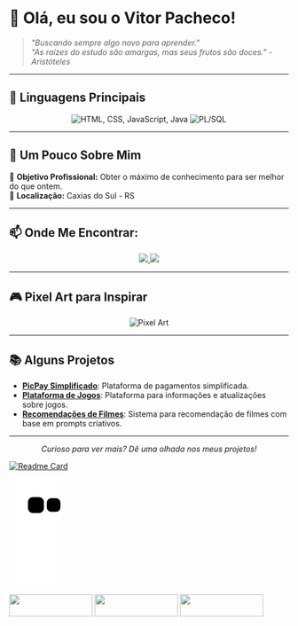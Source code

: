 # 👋 Olá, eu sou o Vitor Pacheco!

> _"Buscando sempre algo novo para aprender."_  
> _"As raízes do estudo são amargas, mas seus frutos são doces." - Aristóteles_

---

## 🚀 Linguagens Principais

<div align="center">
  <img src="https://skillicons.dev/icons?i=html,css,js,java" alt="HTML, CSS, JavaScript, Java" width="250" />
  <img src="https://img.shields.io/badge/PL/SQL-4479A1?style=for-the-badge&logo=oracle&logoColor=white" alt="PL/SQL" width="150" />
</div>

---

## 🌌 Um Pouco Sobre Mim

🎯 **Objetivo Profissional:** Obter o máximo de conhecimento para ser melhor do que ontem.  
📍 **Localização:** Caxias do Sul - RS  

---

## 📫 Onde Me Encontrar:

<div align="center">
  <a href="https://www.linkedin.com/in/vitorpacheco-dev/" target="_blank">
    <img src="https://img.shields.io/badge/LinkedIn-0077B5?style=for-the-badge&logo=linkedin&logoColor=white" width="150" />
  </a>
  <a href="mailto:pachecovitor1210@gmail.com" target="_blank">
    <img src="https://img.shields.io/badge/Gmail-D14836?style=for-the-badge&logo=gmail&logoColor=white" width="150" />
  </a>
</div>

---

## 🎮 Pixel Art para Inspirar

<div align="center">
  <img src="https://i.pinimg.com/originals/8c/53/6c/8c536c83c36f98a642b3e1db9ef5ef14.gif" width="80%" alt="Pixel Art" />
</div>

---

## 📚 Alguns Projetos

- [**PicPay Simplificado**](link-do-repositorio): Plataforma de pagamentos simplificada.
- [**Plataforma de Jogos**](link-do-repositorio): Plataforma para informações e atualizações sobre jogos.
- [**Recomendações de Filmes**](link-do-repositorio): Sistema para recomendação de filmes com base em prompts criativos.

---

<div align="center">
  <i>Curioso para ver mais? Dê uma olhada nos meus projetos!</i>
</div>


[![Readme Card](https://github-readme-stats.vercel.app/api/pin/?username=vitorpachecoo&repo=seu-repositorio&theme=radical)](https://github.com/vitorpachecoo/InvestX)

  
![Snake animation](https://github.com/vitorpachecoo/vitorpachecoo/blob/output/github-contribution-grid-snake.svg)
  
<div>
  <a href="https://instagram.com/xvitorp" target="_blank"><img width="150px" height="40px" src="https://img.shields.io/badge/-Instagram-%23E4405F?style=for-the-badge&logo=instagram&logoColor=white" target="_blank"></a>
  <a href = "mailto:pachecovitor090@gmail.com"><img width="150px" height="40px" src="https://img.shields.io/badge/Gmail-D14836?style=for-the-badge&logo=gmail&logoColor=white" target="_blank"></a>
  <a href= "https://www.linkedin.com/in/vitor-pacheco-3666b61ba" target="_blank"><img width="150px" height="40px" src="https://img.shields.io/badge/-LinkedIn-%230077B5?style=for-the-badge&logo=linkedin&logoColor=white" target="_blank"></a>
  <a href ="src="https://assets.pinterest.com/ext/embed.html?id=8444318040395216" height="277" width="236" frameborder="0" scrolling="no">
</div>
                                                                                                                                         


